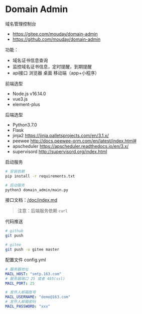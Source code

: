 # Domain Admin

域名管理控制台

- https://gitee.com/mouday/domain-admin
- https://github.com/mouday/domain-admin

功能：

- 域名证书信息查询
- 监控域名证书信息，定时提醒，到期提醒
- api接口 浏览器 桌面 移动端（app+小程序）

前端选型

- Node.js v16.14.0 
- vue3.js 
- element-plus

后端选型

- Python3.7.0
- Flask
- jinja2 https://jinja.palletsprojects.com/en/3.1.x/
- peewee http://docs.peewee-orm.com/en/latest/index.html#
- apscheduler https://apscheduler.readthedocs.io/en/3.x/
- supervisord http://supervisord.org/index.html

启动服务

```bash
# 安装依赖
pip install -r requirements.txt

# 启动服务
python3 domain_admin/main.py
```

接口文档：[/doc/index.md](/doc/index.md)

> 注意：后端服务依赖 `curl`

代码推送

```bash
# github
git push

# gitee
git push -u gitee master
```

配置文件 config.yml

```yaml
# 服务器地址
MAIL_HOST: "smtp.163.com"
# 服务器端口 25 或者 465(ssl)
MAIL_PORT: 25

# 发件人邮箱账号
MAIL_USERNAME: "demo@163.com"
# 发件人邮箱密码
MAIL_PASSWORD: "xxx"

```